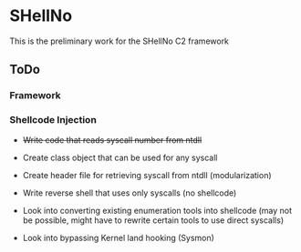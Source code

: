 # SHellNo
This is the preliminary work for the SHellNo C2 framework

## ToDo

### Framework

### Shellcode Injection
- ~~Write code that reads syscall number from ntdll~~

- Create class object that can be used for any syscall

- Create header file for retrieving syscall from ntdll (modularization)

- Write reverse shell that uses only syscalls (no shellcode)

- Look into converting existing enumeration tools into shellcode (may not be possible, might have to rewrite certain tools to use direct syscalls)

- Look into bypassing Kernel land hooking (Sysmon)
